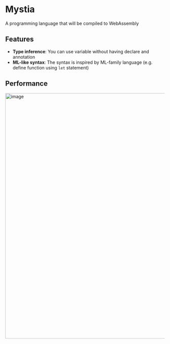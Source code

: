 # Mystia
A programming language that will be compiled to WebAssembly

## Features
- **Type inference**: You can use variable without having declare and annotation
- **ML-like syntax**: The syntax is inspired by ML-family language (e.g. define function using `let` statement)

## Performance
<img width="775" alt="image" src="https://github.com/user-attachments/assets/eacfcff2-91b3-4854-942e-b5b6174f6647" />
